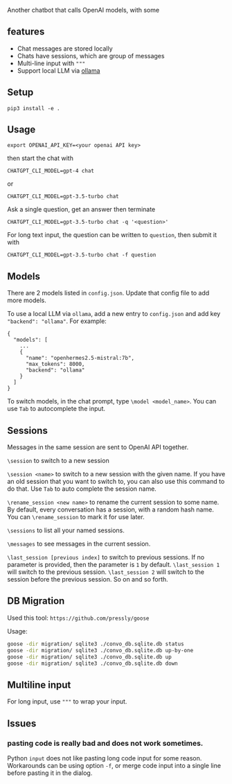 Another chatbot that calls OpenAI models, with some

## features

- Chat messages are stored locally
- Chats have sessions, which are group of messages
- Multi-line input with `"""`
- Support local LLM via [ollama](https://github.com/jmorganca/ollama)

## Setup
```
pip3 install -e .
```

## Usage

```
export OPENAI_API_KEY=<your openai API key>
```

then start the chat with

```
CHATGPT_CLI_MODEL=gpt-4 chat
```

or

```
CHATGPT_CLI_MODEL=gpt-3.5-turbo chat
```

Ask a single question, get an answer then terminate

```
CHATGPT_CLI_MODEL=gpt-3.5-turbo chat -q '<question>'
```

For long text input, the question can be written to `question`, then submit it with

```
CHATGPT_CLI_MODEL=gpt-3.5-turbo chat -f question
```

## Models


There are 2 models listed in `config.json`. Update that config file to add more models.

To use a local LLM via `ollama`, add a new entry to `config.json` and add key `"backend": "ollama"`. For example:

```
{
  "models": [
    ...
    {
      "name": "openhermes2.5-mistral:7b",
      "max_tokens": 8000,
      "backend": "ollama"
    }
  ]
}
```


To switch models, in the chat prompt, type `\model <model_name>`. You can use `Tab` to autocomplete the input.


## Sessions

Messages in the same session are sent to OpenAI API together.

`\session` to switch to a new session

`\session <name>` to switch to a new session with the given name. If you have an old session that you want to switch to, you can also use this command to do that. Use `Tab` to auto complete the session name.

`\rename_session <new name>` to rename the current session to some name. By default, every conversation has a session, with a random hash name. You can `\rename_session` to mark it for use later.

`\sessions` to list all your named sessions.

`\messages` to see messages in the current session.

`\last_session [previous index]` to switch to previous sessions. If no parameter is provided, then the parameter is `1` by default. `\last_session 1` will switch to the previous session. `\last_session 2` will switch to the session before the previous session. So on and so forth.

## DB Migration

Used this tool: `https://github.com/pressly/goose`

Usage:

```bash
goose -dir migration/ sqlite3 ./convo_db.sqlite.db status
goose -dir migration/ sqlite3 ./convo_db.sqlite.db up-by-one
goose -dir migration/ sqlite3 ./convo_db.sqlite.db up
goose -dir migration/ sqlite3 ./convo_db.sqlite.db down
```


## Multiline input

For long input, use `"""` to wrap your input.

## Issues

### pasting code is really bad and does not work sometimes.

Python `input` does not like pasting long code input for some reason. Workarounds can be using option `-f`, or merge code input into a single line before pasting it in the dialog.
